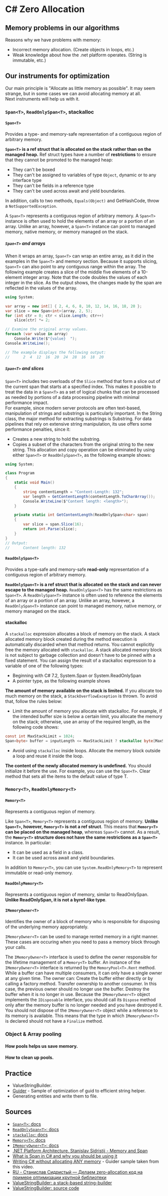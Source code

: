 # C# Zero Allocation

## Memory problems in our algorithms

Reasons why we have problems with memory:
- Incorrect memory allocation. (Create objects in loops, etc.)
- Weak knowledge about how the .net platform operates. (String is immutable, etc.)

## Our instruments for optimization

Our main principle is "Allocate as little memory as possible". It may seem strange, but in some cases we can avoid allocating memory at all.  
Next instruments will help us with it.

### `Span<T>`, `ReadOnlySpan<T>`, stackalloc

#### `Span<T>`

Provides a type- and memory-safe representation of a contiguous region of arbitrary memory.

**`Span<T>` is a ref struct that is allocated on the stack rather than on the managed heap.** Ref struct types have a number of **restrictions** to ensure that they cannot be promoted to the managed heap:  
- They can't be boxed
- They can't be assigned to variables of type `Object`, dynamic or to any interface type
- They can't be fields in a reference type
- They can't be used across await and yield boundaries. 

In addition, calls to two methods, `Equals(Object)` and GetHashCode, throw a `NotSupportedException`.

A `Span<T>` represents a contiguous region of arbitrary memory. A `Span<T>` instance is often used to hold the elements of an array or a portion of an array. Unlike an array, however, a `Span<T>` instance can point to managed memory, native memory, or memory managed on the stack.

##### `Span<T>` and arrays

When it wraps an array, `Span<T>` can wrap an entire array, as it did in the examples in the `Span<T>` and memory section. Because it supports slicing, `Span<T>` can also point to any contiguous range within the array.
The following example creates a slice of the middle five elements of a 10-element integer array. Note that the code doubles the values of each integer in the slice. As the output shows, the changes made by the span are reflected in the values of the array.

```csharp
using System;

var array = new int[] { 2, 4, 6, 8, 10, 12, 14, 16, 18, 20 };
var slice = new Span<int>(array, 2, 5);
for (int ctr = 0; ctr < slice.Length; ctr++)
    slice[ctr] *= 2;

// Examine the original array values.
foreach (var value in array)
    Console.Write($"{value}  ");
Console.WriteLine();

// The example displays the following output:
//      2  4  12  16  20  24  28  16  18  20
```

##### `Span<T>` and slices

`Span<T>` includes two overloads of the `Slice` method that form a slice out of the current span that starts at a specified index. This makes it possible to treat the data in a `Span<T>` as a set of logical chunks that can be processed as needed by portions of a data processing pipeline with minimal performance impact.  
For example, since modern server protocols are often text-based, manipulation of strings and substrings is particularly important. In the String class, the major method for extracting substrings is Substring. For data pipelines that rely on extensive string manipulation, its use offers some performance penalties, since it:
- Creates a new string to hold the substring.
- Copies a subset of the characters from the original string to the new string.
This allocation and copy operation can be eliminated by using either `Span<T>` or `ReadOnlySpan<T>`, as the following example shows:

```csharp
using System;

class Program
{
    static void Main()
    {
        string contentLength = "Content-Length: 132";
        var length = GetContentLength(contentLength.ToCharArray());
        Console.WriteLine($"Content length: <length>");
    }

    private static int GetContentLength(ReadOnlySpan<char> span)
    {
        var slice = span.Slice(16);
        return int.Parse(slice);
    }
}
// Output:
//      Content length: 132 
```

#### `ReadOnlySpan<T>`

Provides a type-safe and memory-safe **read-only** representation of a contiguous region of arbitrary memory.

**`ReadOnlySpan<T>` is a ref struct that is allocated on the stack and can never escape to the managed heap.** `ReadOnlySpan<T>` has the same restrictions as `Span<T>`.
A `ReadOnlySpan<T>` instance is often used to reference the elements of an array or a portion of an array. Unlike an array, however, a `ReadOnlySpan<T>` instance can point to managed memory, native memory, or memory managed on the stack.

#### stackalloc

A `stackalloc` expression allocates a block of memory on the stack. A stack allocated memory block created during the method execution is automatically discarded when that method returns. You cannot explicitly free the memory allocated with `stackalloc`. A stack allocated memory block is not subject to garbage collection and doesn't have to be pinned with a fixed statement.
You can assign the result of a stackalloc expression to a variable of one of the following types:
- Beginning with C# 7.2, System.Span<T> or System.ReadOnlySpan<T>
- A pointer type, as the following example shows

**The amount of memory available on the stack is limited.** If you allocate too much memory on the stack, a `StackOverflowException` is thrown. To avoid that, follow the rules below:
- Limit the amount of memory you allocate with stackalloc. For example, if the intended buffer size is below a certain limit, you allocate the memory on the stack; otherwise, use an array of the required length, as the following code shows:
```csharp
const int MaxStackLimit = 1024;
Span<byte> buffer = inputLength <= MaxStackLimit ? stackalloc byte[MaxStackLimit] : new byte[inputLength]; 
```
- Avoid using `stackalloc` inside loops. Allocate the memory block outside a loop and reuse it inside the loop.

**The content of the newly allocated memory is undefined.** You should initialize it before the use. For example, you can use the `Span<T>`. Clear method that sets all the items to the default value of type T.

### `Memory<T>`, `ReadOnlyMemory<T>`

#### `Memory<T>`
Represents a contiguous region of memory.

Like `Span<T>`, `Memory<T>` represents a contiguous region of memory. **Unlike `Span<T>`, however, `Memory<T>` is not a ref struct**. This means that **`Memory<T>` can be placed on the managed heap**, whereas `Span<T>` cannot. As a result, the **`Memory<T>` structure does not have the same restrictions as a `Span<T>`** instance. In particular:
- It can be used as a field in a class.
- It can be used across await and yield boundaries.

In addition to `Memory<T>`, you can use `System.ReadOnlyMemory<T>` to represent immutable or read-only memory.

#### `ReadOnlyMemory<T>`

Represents a contiguous region of memory, similar to ReadOnlySpan<T>. **Unlike ReadOnlySpan<T>, it is not a byref-like type**.

#### `IMemoryOwner<T>`
Identifies the owner of a block of memory who is responsible for disposing of the underlying memory appropriately.

`IMemoryOwner<T>` can be used to manage rented memory in a right manner. These cases are occuring when you need to pass a memory block through your calls.

The `IMemoryOwner<T>` interface is used to define the owner responsible for the lifetime management of a `Memory<T>` buffer. An instance of the `IMemoryOwner<T>` interface is returned by the `MemoryPool<T>.Rent` method.
While a buffer can have multiple consumers, it can only have a single owner at any given time. The owner can:
Create the buffer either directly or by calling a factory method.
Transfer ownership to another consumer. In this case, the previous owner should no longer use the buffer.
Destroy the buffer when it is no longer in use.
Because the `IMemoryOwner<T>` object implements the `IDisposable` interface, you should call its `Dispose` method only after the memory buffer is no longer needed and you have destroyed it. You should not dispose of the `IMemoryOwner<T>` object while a reference to its memory is available. This means that the type in which `IMemoryOwner<T>` is declared should not have a `Finalize` method.

### Object & Array pooling

#### How pools helps us save memory.

#### How to clean up pools.

## Practice

- ValueStringBuilder.
- [Guider](https://github.com/nazarovsa/csharp-zero-allocation/tree/main/src/Guider) - Sample of optimization of guid to efficient string helper.
- Generating entities and write them to file.

## Sources

- [`Span<T>`: docs](https://docs.microsoft.com/en-us/dotnet/api/system.span-1?view=net-6.0)
- [`ReadOnlySpan<T>`: docs](https://docs.microsoft.com/en-us/dotnet/api/system.readonlyspan-1?view=net-6.0)
- [`stackalloc`: docs](https://docs.microsoft.com/en-us/dotnet/csharp/language-reference/operators/stackalloc)
- [`Memory<T>`: docs](https://docs.microsoft.com/en-us/dotnet/api/system.memory-1?view=net-6.0)
- [`IMemoryOwner<T>`: docs](https://docs.microsoft.com/en-us/dotnet/api/system.buffers.imemoryowner-1?view=net-6.0)
- [.NET Platform Architecture. Stanislav Sidristij - Memory<T> and Span<T>](https://github.com/sidristij/dotnetbook/blob/master/book/en/MemorySpan.md)
- [What is Span in C# and why you should be using it](https://www.youtube.com/watch?v=FM5dpxJMULY)
- [Writing C# without allocating ANY memory](https://www.youtube.com/watch?v=B2yOjLyEZk0) - Guider sample taken from this video.
- [RU - Станислав Сидристый — Делаем zero-allocation код на примере оптимизации крупной библиотеки](https://www.youtube.com/watch?v=-FDfnUyYSyc)
- [ValueStringBuilder: a stack-based string-builder](https://andrewlock.net/a-deep-dive-on-stringbuilder-part-6-vaulestringbuilder-a-stack-based-string-builder/)
- [ValueStringBuilder: source code](https://github.com/dotnet/runtime/blob/main/src/libraries/Common/src/System/Text/ValueStringBuilder.cs)